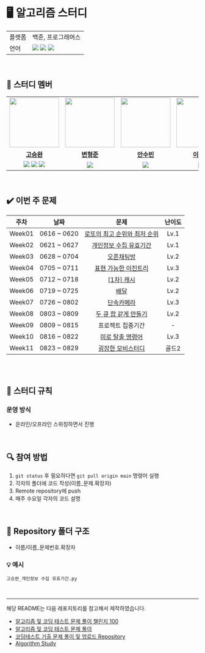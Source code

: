 

# 🖥 알고리즘 스터디

<table>
    <td>플랫폼</td>
    <td>백준, 프로그래머스</td>
  </tr>
  <tr>
    <td>언어</td>
    <td><img src="https://img.shields.io/badge/java-007396?style=for-the-badge&logo=java&logoColor=white"> 
        <img src="https://img.shields.io/badge/python-3776AB?style=for-the-badge&logo=python&logoColor=white">
        <img src="https://img.shields.io/badge/cplusplus-00599C?style=for-the-badge&logo=cplusplus&logoColor=white">
    </td>
  </tr>
</table>

<br/>

## 🤖 스터디 멤버

<table>
 <tr>
    <td align="center"><a href="https://github.com/mukhoplus"><img src="https://avatars.githubusercontent.com/mukhoplus" width="130px;" alt=""></a></td>
    <td align="center"><a href="https://github.com/skybluelion"><img src="https://avatars.githubusercontent.com/skybluelion" width="130px;" alt=""></a></td>
    <td align="center"><a href="https://github.com/richsubin"><img src="https://avatars.githubusercontent.com/richsubin" width="130px;" alt=""></a></td>
    <td align="center"><a href="https://github.com/Leebeom-seok"><img src="https://avatars.githubusercontent.com/Leebeom-seok" width="130px;" alt=""></a></td>
  </tr>
  <tr>
    <td align="center"><a href="https://github.com/mukhoplus"><b>고승완</b></a></td>
    <td align="center"><a href="https://github.com/skybluelion"><b>변형준</b></a></td>
    <td align="center"><a href="https://github.com/richsubin"><b>안수빈</b></a></td>
    <td align="center"><a href="https://github.com/Leebeom-seok"><b>이범석</b></a></td>
  </tr>
  
  <tr> 
    <td align="center">
    <img src="https://img.shields.io/badge/Python-3776AB?style=for-the-badge&logo=python&logoColor=white">
    <img src="https://img.shields.io/badge/Java-007396?style=for-the-badge&logo=java&logoColor=white">
            <img src="https://img.shields.io/badge/cplusplus-00599C?style=for-the-badge&logo=cplusplus&logoColor=white">
    </td>
    <td align="center">
    <img src="https://img.shields.io/badge/Java-007396?style=for-the-badge&logo=java&logoColor=white"></td>
    <td align="center">
    <img src="https://img.shields.io/badge/Java-007396?style=for-the-badge&logo=java&logoColor=white">
     </td>
    <td align="center">
    <img src="https://img.shields.io/badge/Java-007396?style=for-the-badge&logo=java&logoColor=white">
    </td>

</table>

<br/>

## ✔️ 이번 주 문제

| 주차 | 날짜 | 문제 | 난이도 |
|:---:|:---:|:---:|:---:|
|Week01|0616 ~ 0620| [로또의 최고 순위와 최저 순위](https://school.programmers.co.kr/learn/courses/30/lessons/77484) | Lv.1|
|Week02|0621 ~ 0627| [개인정보 수집 유효기간](https://school.programmers.co.kr/learn/courses/30/lessons/150370) | Lv.1 |
|Week03|0628 ~ 0704|[오픈채팅방](https://school.programmers.co.kr/learn/courses/30/lessons/42888) | Lv.2  |
|Week04|0705 ~ 0711|[표현 가능한 이진트리](https://school.programmers.co.kr/learn/courses/30/lessons/150367) | Lv.3 |
|Week05|0712 ~ 0718| [[1차] 캐시](https://school.programmers.co.kr/learn/courses/30/lessons/17680) | Lv.2 |
|Week06|0719 ~ 0725|[배달](https://school.programmers.co.kr/learn/courses/30/lessons/12978) |  Lv.2  |
|Week07|0726 ~ 0802| [단속카메라](https://school.programmers.co.kr/learn/courses/30/lessons/42884) | Lv.3  |
|Week08|0803 ~ 0809| [두 큐 합 같게 만들기](https://school.programmers.co.kr/learn/courses/30/lessons/118667) | Lv.2  |
|Week09|0809 ~ 0815| 프로젝트 집중기간 | -  |
|Week10|0816 ~ 0822| [미로 탈출 명령어](https://school.programmers.co.kr/learn/courses/30/lessons/150365) | Lv.3  |
|Week11|0823 ~ 0829| [굉장한 모비스터디](https://www.acmicpc.net/problem/27726) | 골드2  |


<br/>

<br/>

## 📌 스터디 규칙

### 운영 방식

- 온라인/오프라인 스위칭하면서 진행

<br/>

## 🔍 참여 방법

1.  `git status`  후 필요하다면  `git pull origin main`  명령어 실행
2.  각자의 폴더에 코드 작성(이름_문제.확장자)
3.  Remote repository에 push
4. 매주 수요일 각자의 코드 설명

<br/>

## 📁 Repository 폴더 구조

- 이름/이름_문제번호.확장자
### 💡 예시
`고승완_개인정보 수집 유효기간.py`

<br/>

---

해당 README는 다음 레포지토리를 참고해서 제작하였습니다.

- [알고리즘 및 코딩 테스트 문제 풀이 챌린지 100](https://github.com/ellynhan/challenge100-codingtest-study)
- [알고리즘 및 코딩 테스트 문제 풀이](https://github.com/Seongho0503/Algo_Study)
- [코딩테스트 기출 문제 풀이 및 업로드 Repository](https://github.com/CodeTest-StudyGroup/Code-Test-Study)
- [Algorithm Study](https://github.com/b1urrrr/Algorithm-Study)
